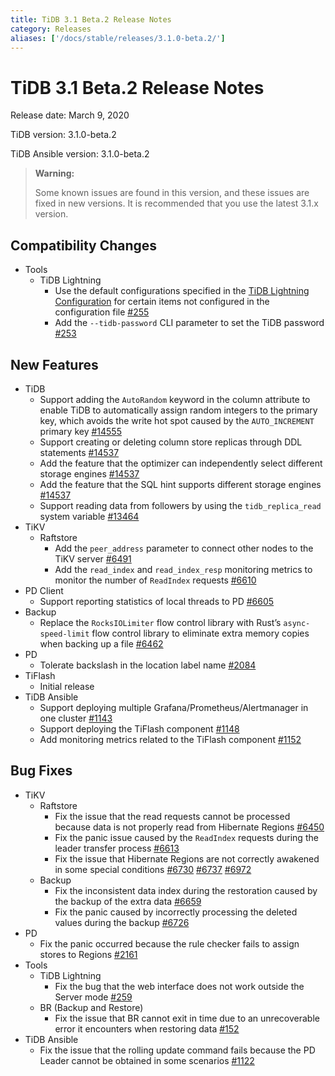 ```yaml
---
title: TiDB 3.1 Beta.2 Release Notes
category: Releases
aliases: ['/docs/stable/releases/3.1.0-beta.2/']
---
```


# TiDB 3.1 Beta.2 Release Notes

Release date: March 9, 2020

TiDB version: 3.1.0-beta.2

TiDB Ansible version: 3.1.0-beta.2

> **Warning:**
>
> Some known issues are found in this version, and these issues are fixed in new versions. It is recommended that you use the latest 3.1.x version.

## Compatibility Changes

+ Tools
    - TiDB Lightning
        - Use the default configurations specified in the [TiDB Lightning Configuration](/tidb-lightning/tidb-lightning-configuration.md) for certain items not configured in the configuration file [#255](https://github.com/pingcap/tidb-lightning/pull/255)
        - Add the `--tidb-password` CLI parameter to set the TiDB password [#253](https://github.com/pingcap/tidb-lightning/pull/253)

## New Features

+ TiDB
    - Support adding the `AutoRandom` keyword in the column attribute to enable TiDB to automatically assign random integers to the primary key, which avoids the write hot spot caused by the `AUTO_INCREMENT` primary key [#14555](https://github.com/pingcap/tidb/pull/14555)
    - Support creating or deleting column store replicas through DDL statements [#14537](https://github.com/pingcap/tidb/pull/14537)
    - Add the feature that the optimizer can independently select different storage engines [#14537](https://github.com/pingcap/tidb/pull/14537)
    - Add the feature that the SQL hint supports different storage engines [#14537](https://github.com/pingcap/tidb/pull/14537)
    - Support reading data from followers by using the `tidb_replica_read` system variable [#13464](https://github.com/pingcap/tidb/pull/13464)
+ TiKV
    - Raftstore
        - Add the `peer_address` parameter to connect other nodes to the TiKV server [#6491](https://github.com/tikv/tikv/pull/6491)
        - Add the `read_index` and `read_index_resp` monitoring metrics to monitor the number of `ReadIndex` requests [#6610](https://github.com/tikv/tikv/pull/6610)
+ PD Client
    - Support reporting statistics of local threads to PD [#6605](https://github.com/tikv/tikv/pull/6605)
+ Backup
    - Replace the `RocksIOLimiter` flow control library with Rust’s `async-speed-limit` flow control library to eliminate extra memory copies when backing up a file [#6462](https://github.com/tikv/tikv/pull/6462)
+ PD
    - Tolerate backslash in the location label name [#2084](https://github.com/pingcap/pd/pull/2084)
+ TiFlash
    - Initial release
+ TiDB Ansible
    - Support deploying multiple Grafana/Prometheus/Alertmanager in one cluster [#1143](https://github.com/pingcap/tidb-ansible/pull/1143)
    - Support deploying the TiFlash component [#1148](https://github.com/pingcap/tidb-ansible/pull/1148)
    - Add monitoring metrics related to the TiFlash component [#1152](https://github.com/pingcap/tidb-ansible/pull/1152)

## Bug Fixes

+ TiKV
    - Raftstore
        - Fix the issue that the read requests cannot be processed because data is not properly read from Hibernate Regions [#6450](https://github.com/tikv/tikv/pull/6450)
        - Fix the panic issue caused by the `ReadIndex` requests during the leader transfer process [#6613](https://github.com/tikv/tikv/pull/6613)
        - Fix the issue that Hibernate Regions are not correctly awakened in some special conditions [#6730](https://github.com/tikv/tikv/pull/6730) [#6737](https://github.com/tikv/tikv/pull/6737) [#6972](https://github.com/tikv/tikv/pull/6972)
    - Backup
        - Fix the inconsistent data index during the restoration caused by the backup of the extra data [#6659](https://github.com/tikv/tikv/pull/6659)
        - Fix the panic caused by incorrectly processing the deleted values during the backup [#6726](https://github.com/tikv/tikv/pull/6726)
+ PD
    - Fix the panic occurred because the rule checker fails to assign stores to Regions [#2161](https://github.com/pingcap/pd/pull/2161)
+ Tools
    - TiDB Lightning
        - Fix the bug that the web interface does not work outside the Server mode [#259](https://github.com/pingcap/tidb-lightning/pull/259)
    - BR (Backup and Restore)
        - Fix the issue that BR cannot exit in time due to an unrecoverable error it encounters when restoring data [#152](https://github.com/pingcap/br/pull/152)
+ TiDB Ansible
    - Fix the issue that the rolling update command fails because the PD Leader cannot be obtained in some scenarios [#1122](https://github.com/pingcap/tidb-ansible/pull/1122)
